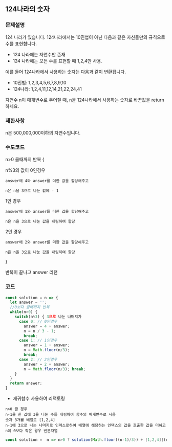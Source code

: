 ## 124나라의 숫자
### 문제설명
124 나라가 있습니다. 124나라에서는 10진법이 아닌 다음과 같은 자신들만의 규칙으로 수를 표현합니다.

- 124 나라에는 자연수만 존재
- 124 나라에는 모든 수를 표현할 때 1,2,4만 사용.

예를 들어 124나라에서 사용하는 숫자는 다음과 같이 변환됩니다.
- 10진법: 1,2,3,4,5,6,7,8,9,10
- 124나라: 1,2,4,11,12,14,21,22,24,41 

자연수 n이 매개변수로 주어질 때, n을 124나라에서 사용하는 숫자로 바꾼값을 return하세요.

### 제한사항
n은 500,000,000이하의 자연수입니다.

### 수도코드 
n>0 클때까지 반복 {

  n%3의 값이 0인경우 
  
    answer에 4와 answer를 더한 값을 할당해주고 
    
    n은 n을 3으로 나눈 값에 - 1 
    
  1인 경우 
  
    answer에 1와 answer를 더한 값을 할당해주고 
  
    n은 n을 3으로 나눈 값을 내림하여 할당 
    
  2인 경우 
  
    answer에 2와 answer를 더한 값을 할당해주고 
  
    n은 n을 3으로 나눈 값을 내림하여 할당 
    
}

반복이 끝나고 answer 리턴

### 코드 
```js 
const solution = n => { 
  let answer = ''; 
  //0보다 클때까지 반복
  while(n>0) { 
    switch(n%3) { 3으로 나눈 나머지가
      case 0: // 0인경우
        answer = 4 + answer;  
        n = n / 3 - 1; 
        break; 
      case 1: // 1인경우
        answer = 1 + answer; 
        n = Math.floor(n/3); 
        break; 
      case 2: // 2인경우
        answer = 2 + answer; 
        n = Math.floor(n/3); break; 
    } 
  } 
  return answer; 
} 
```
- 재귀함수 사용하여 리팩토링
```
n>0 클 경우
n-1을 한 값에 3을 나눈 수를 내림하여 함수의 매개변수로 사용
숫자 3개를 배열로 [1,2,4]
n-1에 3으로 나눈 나머지로 인덱스로하여 배열에 해당하는 인덱스의 값을 호출한 값을 더하고
n이 0보다 작은 경우 빈문자열
```

```js
const solution =  n => n>0 ? solution(Math.floor((n-1)/3)) + [1,2,4][(n-1)%3] : '';
```

